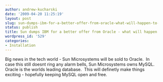 ```yaml
---
author: andrew-kucharski
date: '2009-04-20 11:25:19'
layout: post
slug: sun-dumps-ibm-for-a-better-offer-from-oracle-what-will-happen-to-mysql
status: publish
title: Sun dumps IBM for a better offer from Oracle - what will happen to MySQL?
wordpress_id: '529'
categories:
- Installation
---
```


Big news in the tech world - Sun Microsystems will be sold to Oracle.  In case this still doesnt ring any alarm bells, Sun Microsystems owns MySQL.  Oracle is the worlds leading database.  This will definetly make things exciting - hopefully keeping MySQL open and free.
